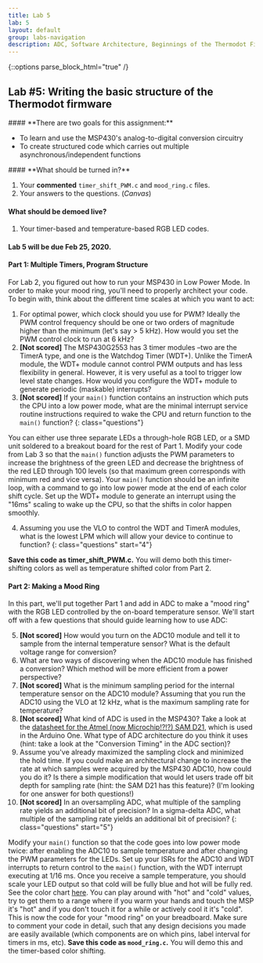 ```yaml
---
title: Lab 5
lab: 5
layout: default
group: labs-navigation
description: ADC, Software Architecture, Beginnings of the Thermodot Firmware
---
```


{::options parse_block_html="true" /}

## Lab #5: Writing the basic structure of the Thermodot firmware

<div class="alert alert-info" role="alert">
#### **There are two goals for this assignment:**

  - To learn and use the MSP430's analog-to-digital conversion circuitry
  - To create structured code which carries out multiple asynchronous/independent functions

</div>

<div class="alert alert-danger" role="alert">
#### **What should be turned in?**

  1. Your **commented** `timer_shift_PWM.c` and `mood_ring.c` files.
  2. Your answers to the questions. (_Canvas_)

#### **What should be demoed live?**
  1. Your timer-based and temperature-based RGB LED codes.

#### **Lab 5 will be due Feb 25, 2020.**

</div>

#### Part 1: Multiple Timers, Program Structure

For Lab 2, you figured out how to run your MSP430 in Low Power Mode. In order to make your mood
ring, you'll need to properly architect your code. To begin with, think about the different
time scales at which you want to act:

  1. For optimal power, which clock should you use for PWM? Ideally the PWM control frequency
  should be one or two orders of magnitude higher than the minimum (let's say > 5 kHz). How would
  you set the PWM control clock to run at 6 kHz?
  2. **[Not scored]** The MSP430G2553 has 3 timer modules –two are the TimerA
  type, and one is the Watchdog Timer (WDT+). Unlike the TimerA module, the
  WDT+ module cannot control PWM outputs and has less flexibility in general.
  However, it is very useful as a tool to trigger low level state changes. How
  would you configure the WDT+ module to generate periodic (maskable)
  interrupts?
  3.  **[Not scored]** If your `main()` function contains an instruction which
  puts the CPU into a low power mode, what are the minimal interrupt service
  routine instructions required to wake the CPU and return function to the
  `main()` function?
  {: class="questions"}

You can either use three separate LEDs a through-hole RGB LED, or a SMD unit
soldered to a breakout board for the rest of Part 1. Modify your code from Lab 3
so that the `main()` function adjusts the PWM parameters to increase the
brightness of the green LED and decrease the brightness of the red LED through 100
levels (so that maximum green corresponds with minimum red and vice versa). Your
`main()` function should be an infinite loop, with a command to go into low
power mode at the end of each color shift cycle. Set up the WDT+ module to
generate an interrupt using the "16ms" scaling to wake up the CPU, so that the
shifts in color happen smoothly.

  4. Assuming you use the VLO to control the WDT and TimerA modules, what is the
  lowest LPM which will allow your device to continue to function?
  {: class="questions" start="4"}

**Save this code as timer\_shift\_PWM.c.** You will demo both this
timer-shifting colors as well as temperature shifted color from Part 2.

#### Part 2: Making a Mood Ring

In this part, we'll put together Part 1 and add in ADC to make a "mood ring"
with the RGB LED controlled by the on-board temperature sensor. We'll start off
with a few questions that should guide learning how to use ADC:

  5. **[Not scored]** How would you turn on the ADC10 module and tell it to
  sample from the internal temperature sensor? What is the default voltage range
  for conversion?
  6. What are two ways of discovering when the ADC10 module has finished a
  conversion? Which method will be more efficient from a power perspective?
  7. **[Not scored]** What is the minimum sampling period for the internal
  temperature sensor on the ADC10 module? Assuming that you run the ADC10 using
  the VLO at 12 kHz, what is the maximum sampling rate for temperature?
  8. **[Not scored]** What kind of ADC is used in the MSP430? Take a look at the
  [datasheet for the Atmel (now Microchip!?!?) SAM
  D21](https://www.microchip.com/wwwproducts/en/ATSAMD10D14), which is
  used in the Arduino One. What type of ADC architecture do you think it uses
  (hint: take a look at the "Conversion Timing" in the ADC section)?
  9. Assume you've already maximized the sampling clock and minimized the hold
  time. If you could make an architectural change to increase the rate at which
  samples were acquired by the MSP430 ADC10, how could you do it? Is there a
  simple modification that would let users trade off bit depth for sampling rate
  (hint: the SAM D21 has this feature)? (I'm looking for one answer for both 
  questions!)
  10. **[Not scored]** In an oversampling ADC, what multiple of the sampling
  rate yields an additional bit of precision? In a sigma-delta ADC, what
  multiple of the sampling rate yields an additional bit of precision?
  {: class="questions" start="5"}

Modify your `main()` function so that the code goes into low power mode twice:
after enabling the ADC10 to sample temperature and after changing the PWM
parameters for the LEDs. Set up your ISRs for the ADC10 and WDT interrupts to
return control to the `main()` function, with the WDT interrupt executing at
1/16 ms. Once you receive a sample temperature, you should scale your LED output
so that cold will be fully blue and hot will be fully red. See the color chart
[here](https://en.wikipedia.org/wiki/Color_temperature). You can play around
with "hot" and "cold" values, try to get them to a range where if you warm your
hands and touch the MSP it's "hot" and if you don't touch it for a while or
actively cool it it's "cold". This is now the code for your "mood ring" on your
breadboard. Make sure to comment your code in detail, such that any design
decisions you made are easily available (which components are on which pins,
label interval for timers in ms, etc). **Save this code as `mood_ring.c`.** You
will demo this and the timer-based color shifting.
